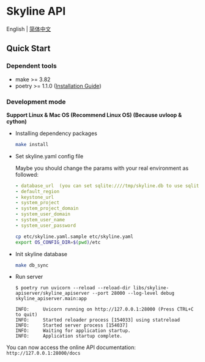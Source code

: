 # Skyline API

English | [简体中文](./README-zh_CN.md)

## Quick Start

### Dependent tools

- make >= 3.82
- poetry >= 1.1.0
  ([Installation Guide](https://python-poetry.org/docs/#installation))

### Development mode

**Support Linux & Mac OS (Recommend Linux OS) (Because uvloop & cython)**

- Installing dependency packages

  ```bash
  make install
  ```

- Set skyline.yaml config file

  Maybe you should change the params with your real environment as followed:

  ```yaml
  - database_url  (you can set sqlite:////tmp/skyline.db to use sqlite)
  - default_region
  - keystone_url
  - system_project
  - system_project_domain
  - system_user_domain
  - system_user_name
  - system_user_password
  ```

  ```bash
  cp etc/skyline.yaml.sample etc/skyline.yaml
  export OS_CONFIG_DIR=$(pwd)/etc
  ```

- Init skyline database

  ```bash
  make db_sync
  ```

- Run server

  ```console
  $ poetry run uvicorn --reload --reload-dir libs/skyline-apiserver/skyline_apiserver --port 28000 --log-level debug skyline_apiserver.main:app

  INFO:     Uvicorn running on http://127.0.0.1:28000 (Press CTRL+C to quit)
  INFO:     Started reloader process [154033] using statreload
  INFO:     Started server process [154037]
  INFO:     Waiting for application startup.
  INFO:     Application startup complete.
  ```

You can now access the online API documentation: `http://127.0.0.1:28000/docs`
